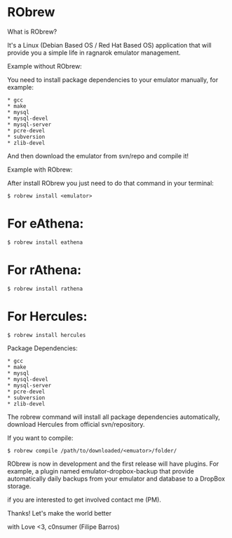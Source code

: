RObrew
======

What is RObrew?

It's a Linux (Debian Based OS / Red Hat Based OS) application that will provide you a simple life in ragnarok emulator management.

Example without RObrew:

You need to install package dependencies to your emulator manually, for example:

    * gcc
    * make
    * mysql
    * mysql-devel
    * mysql-server
    * pcre-devel
    * subversion
    * zlib-devel

And then download the emulator from svn/repo and compile it!

Example with RObrew:

After install RObrew you just need to do that command in your terminal:

    $ robrew install <emulator>

# For eAthena:

    $ robrew install eathena

# For rAthena:

    $ robrew install rathena

# For Hercules:

    $ robrew install hercules

Package Dependencies:
 
    * gcc
    * make
    * mysql
    * mysql-devel
    * mysql-server
    * pcre-devel
    * subversion
    * zlib-devel

The robrew command will install all package dependencies automatically, download Hercules from official svn/repository.

If you want to compile:

    $ robrew compile /path/to/downloaded/<emuator>/folder/

RObrew is now in development and the first release will have plugins. For example, a plugin named emulator-dropbox-backup that provide automatically daily backups from your emulator and database to a DropBox storage.

if you are interested to get involved contact me (PM).

Thanks! Let's make the world better 

with Love <3,
c0nsumer (Filipe Barros)
